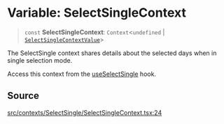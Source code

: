 # Variable: SelectSingleContext

> `const` **SelectSingleContext**: `Context`\<`undefined` \| [`SelectSingleContextValue`](../interfaces/SelectSingleContextValue.md)\>

The SelectSingle context shares details about the selected days when in
single selection mode.

Access this context from the [useSelectSingle](../functions/useSelectSingle.md) hook.

## Source

[src/contexts/SelectSingle/SelectSingleContext.tsx:24](https://github.com/gpbl/react-day-picker/blob/9ad13dc72fff814dcf720a62f6e3b5ea38e8af6d/src/contexts/SelectSingle/SelectSingleContext.tsx#L24)
